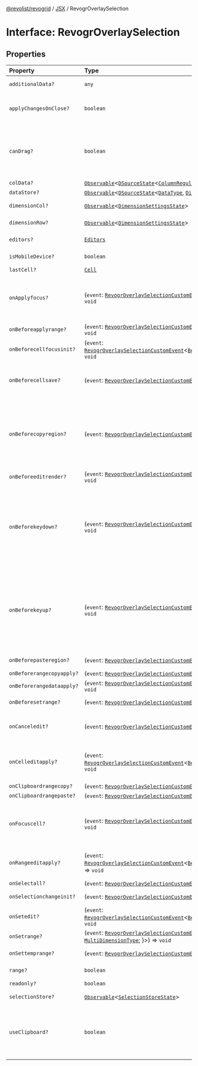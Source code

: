 [@revolist/revogrid](README.md) / [JSX](Namespace.JSX.md) / RevogrOverlaySelection

# Interface: RevogrOverlaySelection

## Properties

| Property | Type | Description |
| :------ | :------ | :------ |
| `additionalData?` | `any` | Additional data to pass to renderer. |
| `applyChangesOnClose?` | `boolean` | If true applys changes when cell closes if not Escape. |
| `canDrag?` | `boolean` | Enable revogr-order-editor component (read more in revogr-order-editor component). Allows D&D. |
| `colData?` | [`Observable`](Type.Observable.md)\<[`DSourceState`](Type.DSourceState.md)\<[`ColumnRegular`](Interface.ColumnRegular.md), [`DimensionCols`](Type.DimensionCols.md)\>\> | Column data store. |
| `dataStore?` | [`Observable`](Type.Observable.md)\<[`DSourceState`](Type.DSourceState.md)\<[`DataType`](Type.DataType.md), [`DimensionRows`](Type.DimensionRows.md)\>\> | Row data store. |
| `dimensionCol?` | [`Observable`](Type.Observable.md)\<[`DimensionSettingsState`](Interface.DimensionSettingsState.md)\> | Dimension settings X. |
| `dimensionRow?` | [`Observable`](Type.Observable.md)\<[`DimensionSettingsState`](Interface.DimensionSettingsState.md)\> | Dimension settings Y. |
| `editors?` | [`Editors`](Type.Editors.md) | Custom editors register. |
| `isMobileDevice?` | `boolean` | Is mobile view mode. |
| `lastCell?` | [`Cell`](Interface.Cell.md) | Last cell position. |
| `onApplyfocus?` | (`event`: [`RevogrOverlaySelectionCustomEvent`](Interface.RevogrOverlaySelectionCustomEvent.md)\<[`FocusRenderEvent`](Interface.FocusRenderEvent.md)\>) => `void` | Before cell get focused. To prevent the default behavior of applying the edit data, you can call `e.preventDefault()`. |
| `onBeforeapplyrange?` | (`event`: [`RevogrOverlaySelectionCustomEvent`](Interface.RevogrOverlaySelectionCustomEvent.md)\<[`FocusRenderEvent`](Interface.FocusRenderEvent.md)\>) => `void` | Before range applied. |
| `onBeforecellfocusinit?` | (`event`: [`RevogrOverlaySelectionCustomEvent`](Interface.RevogrOverlaySelectionCustomEvent.md)\<[`BeforeSaveDataDetails`](Type.BeforeSaveDataDetails.md)\>) => `void` | Before cell focus. |
| `onBeforecellsave?` | (`event`: [`RevogrOverlaySelectionCustomEvent`](Interface.RevogrOverlaySelectionCustomEvent.md)\<`any`\>) => `void` | Runs before cell save. Can be used to override or cancel original save. |
| `onBeforecopyregion?` | (`event`: [`RevogrOverlaySelectionCustomEvent`](Interface.RevogrOverlaySelectionCustomEvent.md)\<`any`\>) => `void` | Before clipboard copy happened. Validate data before copy. To prevent the default behavior of editing data and use your own implementation, call `e.preventDefault()`. |
| `onBeforeeditrender?` | (`event`: [`RevogrOverlaySelectionCustomEvent`](Interface.RevogrOverlaySelectionCustomEvent.md)\<[`FocusRenderEvent`](Interface.FocusRenderEvent.md)\>) => `void` | Before editor render. |
| `onBeforekeydown?` | (`event`: [`RevogrOverlaySelectionCustomEvent`](Interface.RevogrOverlaySelectionCustomEvent.md)\<`KeyboardEvent`\>) => `void` | Before key up event proxy, used to prevent key up trigger. If you have some custom behaviour event, use this event to check if it wasn't processed by internal logic. Call preventDefault(). |
| `onBeforekeyup?` | (`event`: [`RevogrOverlaySelectionCustomEvent`](Interface.RevogrOverlaySelectionCustomEvent.md)\<`KeyboardEvent`\>) => `void` | Before key down event proxy, used to prevent key down trigger. If you have some custom behaviour event, use this event to check if it wasn't processed by internal logic. Call preventDefault(). |
| `onBeforepasteregion?` | (`event`: [`RevogrOverlaySelectionCustomEvent`](Interface.RevogrOverlaySelectionCustomEvent.md)\<`any`\>) => `void` | Before region paste happened. |
| `onBeforerangecopyapply?` | (`event`: [`RevogrOverlaySelectionCustomEvent`](Interface.RevogrOverlaySelectionCustomEvent.md)\<[`ChangedRange`](Type.ChangedRange.md)\>) => `void` | Before range copy. |
| `onBeforerangedataapply?` | (`event`: [`RevogrOverlaySelectionCustomEvent`](Interface.RevogrOverlaySelectionCustomEvent.md)\<[`FocusRenderEvent`](Interface.FocusRenderEvent.md)\>) => `void` | Range data apply. |
| `onBeforesetrange?` | (`event`: [`RevogrOverlaySelectionCustomEvent`](Interface.RevogrOverlaySelectionCustomEvent.md)\<`any`\>) => `void` | Before range selection applied. |
| `onCanceledit?` | (`event`: [`RevogrOverlaySelectionCustomEvent`](Interface.RevogrOverlaySelectionCustomEvent.md)\<`any`\>) => `void` | Used for editors support when editor close requested. |
| `onCelleditapply?` | (`event`: [`RevogrOverlaySelectionCustomEvent`](Interface.RevogrOverlaySelectionCustomEvent.md)\<[`BeforeSaveDataDetails`](Type.BeforeSaveDataDetails.md)\>) => `void` | Cell edit apply to the data source. Triggers datasource edit on the root level. |
| `onClipboardrangecopy?` | (`event`: [`RevogrOverlaySelectionCustomEvent`](Interface.RevogrOverlaySelectionCustomEvent.md)\<`any`\>) => `void` | Range copy. |
| `onClipboardrangepaste?` | (`event`: [`RevogrOverlaySelectionCustomEvent`](Interface.RevogrOverlaySelectionCustomEvent.md)\<`any`\>) => `void` | - |
| `onFocuscell?` | (`event`: [`RevogrOverlaySelectionCustomEvent`](Interface.RevogrOverlaySelectionCustomEvent.md)\<[`ApplyFocusEvent`](Interface.ApplyFocusEvent.md)\>) => `void` | Cell get focused. To prevent the default behavior of applying the edit data, you can call `e.preventDefault()`. |
| `onRangeeditapply?` | (`event`: [`RevogrOverlaySelectionCustomEvent`](Interface.RevogrOverlaySelectionCustomEvent.md)\<[`BeforeRangeSaveDataDetails`](Type.BeforeRangeSaveDataDetails.md)\>) => `void` | Range data apply. Triggers datasource edit on the root level. |
| `onSelectall?` | (`event`: [`RevogrOverlaySelectionCustomEvent`](Interface.RevogrOverlaySelectionCustomEvent.md)\<`any`\>) => `void` | Select all. |
| `onSelectionchangeinit?` | (`event`: [`RevogrOverlaySelectionCustomEvent`](Interface.RevogrOverlaySelectionCustomEvent.md)\<[`ChangedRange`](Type.ChangedRange.md)\>) => `void` | Selection range changed. |
| `onSetedit?` | (`event`: [`RevogrOverlaySelectionCustomEvent`](Interface.RevogrOverlaySelectionCustomEvent.md)\<[`BeforeSaveDataDetails`](Type.BeforeSaveDataDetails.md)\>) => `void` | Set edit cell. |
| `onSetrange?` | (`event`: [`RevogrOverlaySelectionCustomEvent`](Interface.RevogrOverlaySelectionCustomEvent.md)\<[`RangeArea`](Type.RangeArea.md) & \{ `type`: [`MultiDimensionType`](Type.MultiDimensionType.md); \}\>) => `void` | Set range. |
| `onSettemprange?` | (`event`: [`RevogrOverlaySelectionCustomEvent`](Interface.RevogrOverlaySelectionCustomEvent.md)\<[`TempRange`](Type.TempRange.md)\>) => `void` | Set temp range area during autofill. |
| `range?` | `boolean` | Range selection allowed. |
| `readonly?` | `boolean` | Readonly mode. |
| `selectionStore?` | [`Observable`](Type.Observable.md)\<[`SelectionStoreState`](Type.SelectionStoreState.md)\> | Selection, range, focus. |
| `useClipboard?` | `boolean` | Enable revogr-clipboard component (read more in revogr-clipboard component). Allows copy/paste. |
